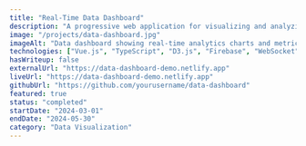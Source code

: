 ```yaml
---
title: "Real-Time Data Dashboard"
description: "A progressive web application for visualizing and analyzing large datasets with real-time updates, advanced filtering, and offline capabilities."
image: "/projects/data-dashboard.jpg"
imageAlt: "Data dashboard showing real-time analytics charts and metrics"
technologies: ["Vue.js", "TypeScript", "D3.js", "Firebase", "WebSocket", "PWA"]
hasWriteup: false
externalUrl: "https://data-dashboard-demo.netlify.app"
liveUrl: "https://data-dashboard-demo.netlify.app"
githubUrl: "https://github.com/yourusername/data-dashboard"
featured: true
status: "completed"
startDate: "2024-03-01"
endDate: "2024-05-30"
category: "Data Visualization"
---
```


